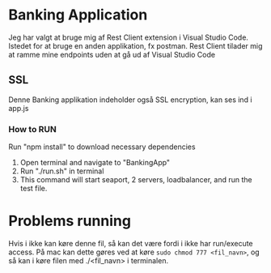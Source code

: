 # Banking Application

Jeg har valgt at bruge mig af Rest Client extension i Visual Studio Code.
Istedet for at bruge en anden applikation, fx postman. Rest Client tilader mig at ramme mine endpoints uden at gå ud af Visual Studio Code

## SSL

Denne Banking applikation indeholder også SSL encryption, kan ses ind i app.js

### How to RUN

Run "npm install" to download necessary dependencies

1. Open terminal and navigate to "BankingApp"
2. Run "./run.sh" in terminal
3. This command will start seaport, 2 servers, loadbalancer, and run the test file.

# Problems running

Hvis i ikke kan køre denne fil, så kan det være fordi i ikke har run/execute access.
På mac kan dette gøres ved at køre `sudo chmod 777 <fil_navn>`, og så kan i køre filen med ./<fil_navn> i terminalen.
